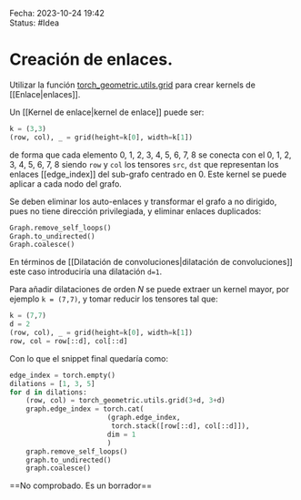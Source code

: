 Fecha: 2023-10-24 19:42  
Status: #Idea

# Creación de enlaces.

Utilizar la función [torch_geometric.utils.grid](https://pytorch-geometric.readthedocs.io/en/latest/modules/utils.html#torch_geometric.utils.grid) para crear kernels de [[Enlace|enlaces]].

Un [[Kernel de enlace|kernel de enlace]] puede ser:

```python
k = (3,3)
(row, col), _ = grid(height=k[0], width=k[1])
```

de forma que cada elemento 0, 1, 2, 3, 4, 5, 6, 7, 8 se conecta con el 0, 1, 2, 3, 4, 5, 6, 7, 8 siendo `row` y `col` los tensores `src`, `dst` que representan los enlaces [[edge_index]] del sub-grafo centrado en 0. Este kernel se puede aplicar a cada nodo del grafo.

Se deben eliminar los auto-enlaces y transformar el grafo a no dirigido, pues no tiene dirección privilegiada, y eliminar enlaces duplicados:
```python
Graph.remove_self_loops()
Graph.to_undirected()
Graph.coalesce()
```

En términos de [[Dilatación de convoluciones|dilatación de convoluciones]] este caso introduciría una dilatación `d=1`. 

Para añadir dilataciones de orden $N$  se puede extraer un kernel mayor, por ejemplo `k = (7,7)`, y tomar reducir los tensores tal que:

```python
k = (7,7)
d = 2
(row, col), _ = grid(height=k[0], width=k[1])
row, col = row[::d], col[::d]
```

Con lo que el snippet final quedaría como:

```python
edge_index = torch.empty()
dilations = [1, 3, 5]
for d in dilations:
	(row, col) = torch_geometric.utils.grid(3+d, 3+d)
	graph.edge_index = torch.cat(
						(graph.edge_index, 
						 torch.stack([row[::d], col[::d]]),
						dim = 1
						)
	graph.remove_self_loops()
	graph.to_undirected()
	graph.coalesce()	
```

==No comprobado. Es un borrador==
